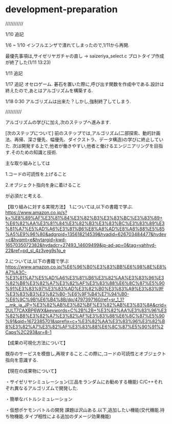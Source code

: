 # development-preparation

///////////

1/10 追記

1/6 ~ 1/10 インフルエンザで潰れてしまったので,1/11から再開.

最優先事項は,サイゼリヤガチャの直し → saizeriya_select.c プロトタイプ作成が終了した(1/11 13:23)

1/11 追記

1/17 追記
オセロゲーム.
碁石を置いた際に,呼び出す関数を作成中である.設計は終えたので,あとはアルゴリズムを構築する.

1/18 0:30
アルゴリズムは出来た？しかし,強制終了してしまう.

//////////

アルゴリズムの学びに加え,次のステップへ進みます.

[次のステップについて]
前のステップでは,アルゴリズム(二部探索、動的計画法、再帰、深さ優先、幅優先、ダイクストラ、データ構造)の学びに終止していた.
次は開発する上で,他者が働きやすい,他者と働けるエンジニアリングを目指す.そのための知識と技術.

主な取り組みとしては

1.コードの可読性を上げること

2.オブジェクト指向を身に着けること

が必須だと考える.

【取り組みに対する実現方法】
1.については,以下の書籍で学ぶ.
https://www.amazon.co.jp/s?k=%E8%89%AF%E3%81%84%E3%82%B3%E3%83%BC%E3%83%89+%E6%82%AA%E3%81%84%E3%82%B3%E3%83%BC%E3%83%89%E3%81%A7%E5%AD%A6%E3%81%B6%E8%A8%AD%E8%A8%88%E5%85%A5%E9%96%80&adgrpid=135618214539&hvadid=626703484477&hvdev=c&hvqmt=e&hvtargid=kwd-1657035072382&hydadcr=27493_14609499&jp-ad-ap=0&tag=yahhyd-22&ref=pd_sl_4z3veg9s1p_e

2.については,以下の書籍で学ぶ
https://www.amazon.co.jp/%E6%96%B0%E3%83%BB%E6%98%8E%E8%A7%A3C-%E3%81%A7%E5%AD%A6%E3%81%B6%E3%82%AA%E3%83%96%E3%82%B8%E3%82%A7%E3%82%AF%E3%83%88%E6%8C%87%E5%90%91%E3%83%97%E3%83%AD%E3%82%B0%E3%83%A9%E3%83%9F%E3%83%B3%E3%82%B0-%E6%9F%B4%E7%94%B0-%E6%9C%9B%E6%B4%8B/dp/4797397160/ref=sr_1_1?__mk_ja_JP=%E3%82%AB%E3%82%BF%E3%82%AB%E3%83%8A&crid=2ULT7CAXBP6WX&keywords=C%2B%2B+%E3%82%AA%E3%83%96%E3%82%B8%E3%82%A7%E3%82%AF%E3%83%88%E6%8C%87%E5%90%91&qid=1672385701&sprefix=c+%E3%82%AA%E3%83%96%E3%82%B8%E3%82%A7%E3%82%AF%E3%83%88%E6%8C%87%E5%90%91%2Caps%2C293&sr=8-1

【成果の可視化方法について】

既存のサービスを模倣し,再現すること.この際に,コードの可読性とオブジェクト指向を意識する.

【現在の成果物について】

・サイゼリヤシミュレーション(三品をランダムにお勧めする機能) C/C++それぞれ異なるアルゴリズムで開発した.

・簡単なバトルシミュレーション

・仮想ポケモンバトルの開発 課題は沢山ある.以下,追加したい機能(交代機能.持ち物機能.タイプ相性による追加のダメージ効果機能)
